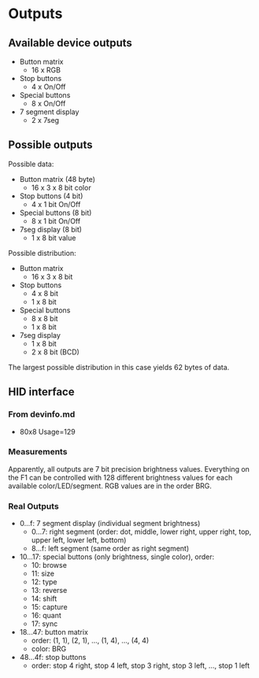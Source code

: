 # Outputs

## Available device outputs
  * Button matrix
    * 16 x RGB
  * Stop buttons
    * 4 x On/Off
  * Special buttons
    * 8 x On/Off
  * 7 segment display
    * 2 x 7seg

## Possible outputs

Possible data:
  * Button matrix (48 byte)
    * 16 x 3 x 8 bit color
  * Stop buttons (4 bit)
    * 4 x 1 bit On/Off
  * Special buttons (8 bit)
    * 8 x 1 bit On/Off
  * 7seg display (8 bit)
    * 1 x 8 bit value

Possible distribution:
  * Button matrix
    * 16 x 3 x 8 bit
  * Stop buttons
    * 4 x 8 bit
    * 1 x 8 bit
  * Special buttons
    * 8 x 8 bit
    * 1 x 8 bit
  * 7seg display
    * 1 x 8 bit
    * 2 x 8 bit (BCD)

The largest possible distribution in this case yields 62 bytes of data.

## HID interface
### From devinfo.md
  * 80x8 Usage=129

### Measurements

Apparently, all outputs are 7 bit precision brightness values.
Everything on the F1 can be controlled with 128 different brightness values for each available color/LED/segment.
RGB values are in the order BRG.

### Real Outputs

  * 0...f: 7 segment display (individual segment brightness)
    * 0...7: right segment (order: dot, middle, lower right, upper right, top, upper left, lower left, bottom)
    * 8...f: left segment (same order as right segment)
  * 10...17: special buttons (only brightness, single color), order:
    * 10: browse
    * 11: size
    * 12: type
    * 13: reverse
    * 14: shift
    * 15: capture
    * 16: quant
    * 17: sync
  * 18...47: button matrix
    * order: (1, 1), (2, 1), ..., (1, 4), ..., (4, 4)
    * color: BRG
  * 48...4f: stop buttons
    * order: stop 4 right, stop 4 left, stop 3 right, stop 3 left, ..., stop 1 left
